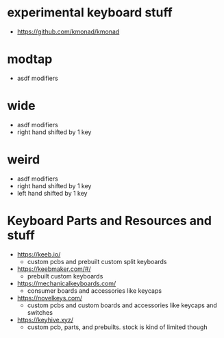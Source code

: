 # experimental keyboard stuff
- https://github.com/kmonad/kmonad

# modtap
- asdf modifiers

# wide
- asdf modifiers
- right hand shifted by 1 key

# weird
- asdf modifiers
- right hand shifted by 1 key
- left hand shifted by 1 key

# Keyboard Parts and Resources and stuff
- https://keeb.io/
  - custom pcbs and prebuilt custom split keyboards
- https://keebmaker.com/#/
  - prebuilt custom keyboards
- https://mechanicalkeyboards.com/
  - consumer boards and accessories like keycaps
- https://novelkeys.com/
  - custom pcbs and custom boards and accessories like keycaps and switches
- https://keyhive.xyz/
  - custom pcb, parts, and prebuilts. stock is kind of limited though